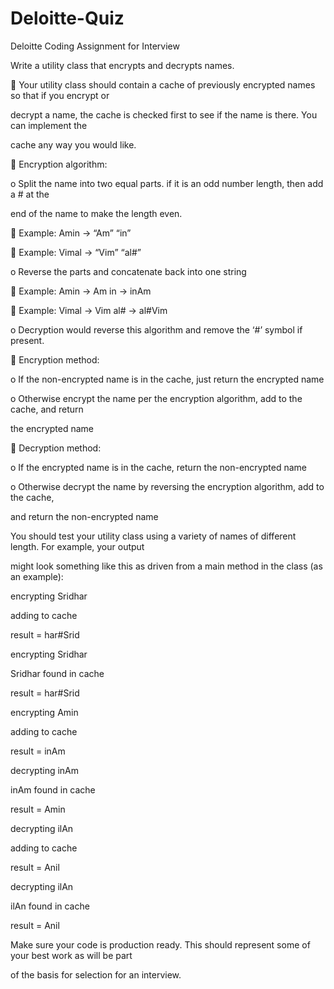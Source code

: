 # Deloitte-Quiz
Deloitte Coding Assignment for Interview

Write a utility class that encrypts and decrypts names.

 Your utility class should contain a cache of previously encrypted names so that if you encrypt or

decrypt a name, the cache is checked first to see if the name is there. You can implement the

cache any way you would like.

 Encryption algorithm:

o Split the name into two equal parts. if it is an odd number length, then add a # at the

end of the name to make the length even.

 Example: Amin -> “Am” “in”

 Example: Vimal -> “Vim” “al#”

o Reverse the parts and concatenate back into one string

 Example: Amin -> Am in -> inAm

 Example: Vimal -> Vim al# -> al#Vim

o Decryption would reverse this algorithm and remove the ‘#’ symbol if present.

 Encryption method:

o If the non-encrypted name is in the cache, just return the encrypted name

o Otherwise encrypt the name per the encryption algorithm, add to the cache, and return

the encrypted name

 Decryption method:

o If the encrypted name is in the cache, return the non-encrypted name

o Otherwise decrypt the name by reversing the encryption algorithm, add to the cache,

and return the non-encrypted name

You should test your utility class using a variety of names of different length. For example, your output

might look something like this as driven from a main method in the class (as an example):

encrypting Sridhar

adding to cache

result = har#Srid

encrypting Sridhar

Sridhar found in cache

result = har#Srid

encrypting Amin

adding to cache

result = inAm

decrypting inAm

inAm found in cache

result = Amin

decrypting ilAn

adding to cache

result = Anil

decrypting ilAn

ilAn found in cache

result = Anil

Make sure your code is production ready. This should represent some of your best work as will be part

of the basis for selection for an interview.
